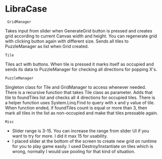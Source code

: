 # LibraCase
 
     GridManager    
     
Takes input from slider when GenerateGrid button is pressed and creates grid according to current Canvas width and height.
You can regenerate grid with clicking button again with different size. Sends all tiles to PuzzleManager as list when Grid created.

    Tile
Tiles act with buttons. When tile is pressed it marks itself as occupied and sends its data to PuzzleManager for checking 
all directions for popping X's.

    PuzzleManager
Singleton class for Tile and GridManager to access whenever needed. There is a recursive function that takes Tile class as
parameter. Adds that tile to foundTiles list and checks all 4 directions for occupied tiles. There is a helper function
uses System.Linq.Find to query with x and y value of tile. When function ended, if foundTiles count is equal or more than
3, then mark all tiles in the list as non-occupied and make that tiles pressable again.

    Misc
- Slider range is 3-15. You can increase the range from slider UI if you want to try for more. I did it max 15 for usability.
- I placed slider at the bottom of the screen to create new grid on runtime for you to play game easily. I used Destroy/Instantiate
on tiles which is wrong, normally I would use pooling for that kind of situation.
